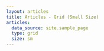 ```yaml
---
layout: articles
title: Articles - Grid (Small Size)
articles:
  data_source: site.sample_page
  type: grid
  size: sm
---
```

